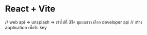 # React + Vite

// web api => unsplash => เข้าไปที่ 3ขีด มุมบนขวา เลือก developer api
// สร้าง application เพื่อรับ key